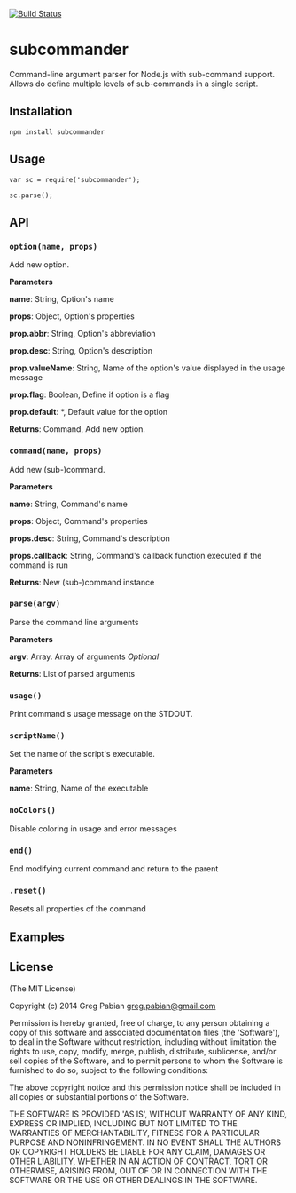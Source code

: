 [![Build Status](https://travis-ci.org/gregpabian/subcommander.svg?branch=master)](https://travis-ci.org/gregpabian/subcommander)

# subcommander

Command-line argument parser for Node.js with sub-command support.
Allows do define multiple levels of sub-commands in a single script.

## Installation

```
npm install subcommander
```

## Usage

```
var sc = require('subcommander');

sc.parse();
```

## API

### `option(name, props)`

Add new option.

**Parameters**

**name**: String, Option's name

**props**: Object, Option's properties

**prop.abbr**: String, Option's abbreviation

**prop.desc**: String, Option's description

**prop.valueName**: String, Name of the option's value displayed in the usage message

**prop.flag**: Boolean, Define if option is a flag

**prop.default**: *, Default value for the option

**Returns**: Command, Add new option.

### `command(name, props)`

Add new (sub-)command.

**Parameters**

**name**: String, Command's name

**props**: Object, Command's properties

**props.desc**: String, Command's description

**props.callback**: String, Command's callback function executed if the command is run

**Returns**: New (sub-)command instance

### `parse(argv)`

Parse the command line arguments

**Parameters**

**argv**: Array.<String> Array of arguments *Optional*

**Returns**: List of parsed arguments

### `usage()`

Print command's usage message on the STDOUT.

### `scriptName()`

Set the name of the script's executable.

**Parameters**

**name**: String, Name of the executable

### `noColors()`

Disable coloring in usage and error messages

### `end()`

End modifying current command and return to the parent

### `.reset()`

Resets all properties of the command

## Examples

## License

(The MIT License)

Copyright (c) 2014 Greg Pabian <greg.pabian@gmail.com>

Permission is hereby granted, free of charge, to any person obtaining a copy of this software and associated documentation files (the 'Software'), to deal in the Software without restriction, including without limitation the rights to use, copy, modify, merge, publish, distribute, sublicense, and/or sell copies of the Software, and to permit persons to whom the Software is furnished to do so, subject to the following conditions:

The above copyright notice and this permission notice shall be included in all copies or substantial portions of the Software.

THE SOFTWARE IS PROVIDED 'AS IS', WITHOUT WARRANTY OF ANY KIND, EXPRESS OR IMPLIED, INCLUDING BUT NOT LIMITED TO THE WARRANTIES OF MERCHANTABILITY, FITNESS FOR A PARTICULAR PURPOSE AND NONINFRINGEMENT. IN NO EVENT SHALL THE AUTHORS OR COPYRIGHT HOLDERS BE LIABLE FOR ANY CLAIM, DAMAGES OR OTHER LIABILITY, WHETHER IN AN ACTION OF CONTRACT, TORT OR OTHERWISE, ARISING FROM, OUT OF OR IN CONNECTION WITH THE SOFTWARE OR THE USE OR OTHER DEALINGS IN THE SOFTWARE.
